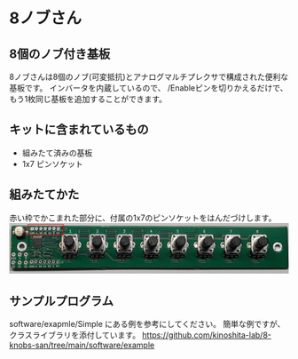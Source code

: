 # 8ノブさん

## 8個のノブ付き基板

8ノブさんは8個のノブ(可変抵抗)とアナログマルチプレクサで構成された便利な基板です。
インバータを内蔵しているので、 /Enableピンを切りかえるだけで、もう1枚同じ基板を追加することができます。

## キットに含まれているもの

- 組みたて済みの基板
- 1x7 ピンソケット

## 組みたてかた

赤い枠でかこまれた部分に、付属の1x7のピンソケットをはんだづけします。
![](./img/img.png)

## サンプルプログラム

software/exapmle/Simple にある例を参考にしてください。  簡単な例ですが、クラスライブラリを添付しています。
<https://github.com/kinoshita-lab/8-knobs-san/tree/main/software/example>
